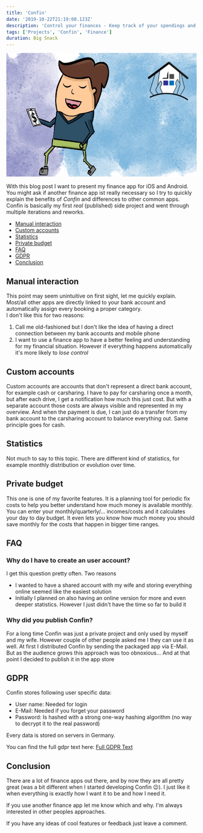 ```yaml
---
title: 'Confin'
date: '2019-10-22T21:19:08.123Z'
description: 'Control your finances - Keep track of your spendings and discover places where you can save money'
tags: ['Projects', 'Confin', 'Finance']
duration: Big Snack
---
```


![Confin](confin.png)

With this blog post I want to present my finance app for iOS and Android.  
You might ask if another finance app ist really necessary so I try to quickly explain the benefits of _Confin_
and differences to other common apps.  
Confin is basically my first _real_ (published) side project and went through multiple iterations and reworks.

- [Manual interaction](#manual-interaction)
- [Custom accounts](#custom-accounts)
- [Statistics](#statistics)
- [Private budget](#private-budget)
- [FAQ](#faq)
- [GDPR](#gdpr)
- [Conclusion](#conclusion)

## Manual interaction

This point may seem unintuitive on first sight, let me quickly explain. Most/all other apps are directly linked to
your bank account and automatically assign every booking a proper category.  
I don't like this for two reasons:

1. Call me old-fashioned but I don't like the idea of having a direct connection between my bank accounts and mobile phone
2. I want to use a finance app to have a better feeling and understanding for my financial situation. However if everything
   happens automatically it's more likely to _lose control_

## Custom accounts

Custom accounts are accounts that don't represent a direct bank account, for example cash or carsharing.
I have to pay for carsharing once a month, but after each drive, I get a notification how much this just cost.
But with a separate account those costs are always visible and represented in my overview. And when the payment is due,
I can just do a transfer from my bank account to the carsharing account to balance everything out. Same principle goes
for cash.

## Statistics

Not much to say to this topic. There are different kind of statistics, for example monthly distribution or evolution over
time.

## Private budget

This one is one of my favorite features. It is a planning tool for periodic fix costs to help you better understand
how much money is available monthly. You can enter your monthly/quarterly/... incomes/costs and it calculates your day to
day budget. It even lets you know how much money you should save monthly for the costs that happen in bigger time ranges.

## FAQ

### Why do I have to create an user account?

I get this question pretty often. Two reasons

- I wanted to have a shared account with my wife and storing everything online seemed like the easiest solution
- Initially I planned on also having an online version for more and even deeper statistics. However I just didn't have
  the time so far to build it

### Why did you publish Confin?

For a long time Confin was just a private project and only used by myself and my wife. However couple of other people asked
me I they can use it as well. At first I distributed Confin by sending the packaged app via E-Mail. But as the audience grows
this approach was too obnoxious… And at that point I decided to publish it in the app store

## GDPR

Confin stores following user specific data:

- User name: Needed for login
- E-Mail: Needed if you forget your password
- Password: Is hashed with a strong one-way hashing algorithm (no way to decrypt it to the real password)

Every data is stored on servers in Germany.

You can find the full gdpr text here: [Full GDPR Text](gdpr)

## Conclusion

There are a lot of finance apps out there, and by now they are all pretty great (was a bit different when I started developing
Confin 😉). I just like it when everything is exactly how I want it to be and how I need it.

If you use another finance app let me know which and why. I'm always interested in other peoples approaches.

If you have any ideas of cool features or feedback just leave a comment.
